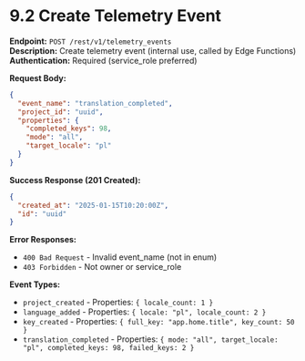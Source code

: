 # 9.2 Create Telemetry Event

**Endpoint:** `POST /rest/v1/telemetry_events`  
**Description:** Create telemetry event (internal use, called by Edge Functions)  
**Authentication:** Required (service_role preferred)

**Request Body:**

```json
{
  "event_name": "translation_completed",
  "project_id": "uuid",
  "properties": {
    "completed_keys": 98,
    "mode": "all",
    "target_locale": "pl"
  }
}
```

**Success Response (201 Created):**

```json
{
  "created_at": "2025-01-15T10:20:00Z",
  "id": "uuid"
}
```

**Error Responses:**

- `400 Bad Request` - Invalid event_name (not in enum)
- `403 Forbidden` - Not owner or service_role

**Event Types:**

- `project_created` - Properties: `{ locale_count: 1 }`
- `language_added` - Properties: `{ locale: "pl", locale_count: 2 }`
- `key_created` - Properties: `{ full_key: "app.home.title", key_count: 50 }`
- `translation_completed` - Properties: `{ mode: "all", target_locale: "pl", completed_keys: 98, failed_keys: 2 }`
